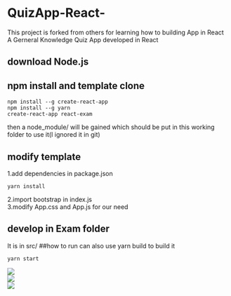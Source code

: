 # QuizApp-React-
This project is forked from others for learning how to building App in React
A Gerneral Knowledge Quiz App developed in React
## download Node.js
## npm install and template clone
```shell
npm install --g create-react-app 
npm install --g yarn
create-react-app react-exam
```
then a node_module/ will be gained which should be put in this working folder to use it(I ignored it in git)
## modify template
1.add dependencies in package.json<br>
```shell
yarn install
```
2.import bootstrap in index.js<br>
3.modify App.css and App.js for our need<br>
## develop in Exam folder
It is in src/
##how to run
can also use yarn build to build it
```shell
yarn start
```
![](https://github.com/JiajingFang/QuizApp-React-/tree/master/image/1.png)  
![](https://github.com/JiajingFang/QuizApp-React-/tree/master/image/2.png)  
![](https://github.com/JiajingFang/QuizApp-React-/tree/master/image/3.png)  
